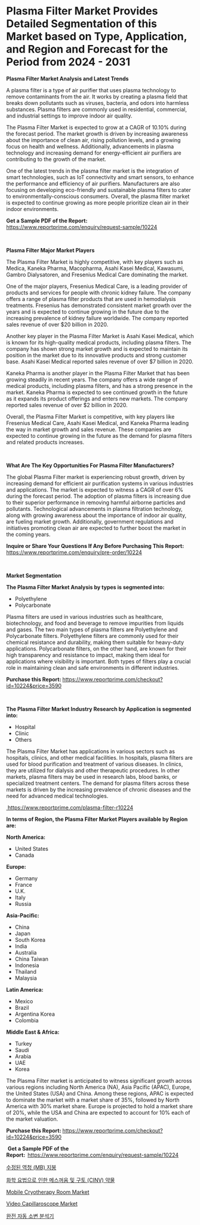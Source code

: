 <p><h1>Plasma Filter Market Provides Detailed Segmentation of this Market based on Type, Application, and Region and Forecast for the Period from 2024 - 2031</h1></p><p><strong>Plasma Filter Market Analysis and Latest Trends</strong></p>
<p><p>A plasma filter is a type of air purifier that uses plasma technology to remove contaminants from the air. It works by creating a plasma field that breaks down pollutants such as viruses, bacteria, and odors into harmless substances. Plasma filters are commonly used in residential, commercial, and industrial settings to improve indoor air quality.</p><p>The Plasma Filter Market is expected to grow at a CAGR of 10.10% during the forecast period. The market growth is driven by increasing awareness about the importance of clean air, rising pollution levels, and a growing focus on health and wellness. Additionally, advancements in plasma technology and increasing demand for energy-efficient air purifiers are contributing to the growth of the market.</p><p>One of the latest trends in the plasma filter market is the integration of smart technologies, such as IoT connectivity and smart sensors, to enhance the performance and efficiency of air purifiers. Manufacturers are also focusing on developing eco-friendly and sustainable plasma filters to cater to environmentally-conscious consumers. Overall, the plasma filter market is expected to continue growing as more people prioritize clean air in their indoor environments.</p></p>
<p><strong>Get a Sample PDF of the Report:&nbsp;</strong> <a href="https://www.reportprime.com/enquiry/request-sample/10224">https://www.reportprime.com/enquiry/request-sample/10224</a></p>
<p>&nbsp;</p>
<p><strong>Plasma Filter Major Market Players</strong></p>
<p><p>The Plasma Filter Market is highly competitive, with key players such as Medica, Kaneka Pharma, Macopharma, Asahi Kasei Medical, Kawasumi, Gambro Dialysatoren, and Fresenius Medical Care dominating the market. </p><p>One of the major players, Fresenius Medical Care, is a leading provider of products and services for people with chronic kidney failure. The company offers a range of plasma filter products that are used in hemodialysis treatments. Fresenius has demonstrated consistent market growth over the years and is expected to continue growing in the future due to the increasing prevalence of kidney failure worldwide. The company reported sales revenue of over $20 billion in 2020.</p><p>Another key player in the Plasma Filter Market is Asahi Kasei Medical, which is known for its high-quality medical products, including plasma filters. The company has shown strong market growth and is expected to maintain its position in the market due to its innovative products and strong customer base. Asahi Kasei Medical reported sales revenue of over $7 billion in 2020.</p><p>Kaneka Pharma is another player in the Plasma Filter Market that has been growing steadily in recent years. The company offers a wide range of medical products, including plasma filters, and has a strong presence in the market. Kaneka Pharma is expected to see continued growth in the future as it expands its product offerings and enters new markets. The company reported sales revenue of over $2 billion in 2020.</p><p>Overall, the Plasma Filter Market is competitive, with key players like Fresenius Medical Care, Asahi Kasei Medical, and Kaneka Pharma leading the way in market growth and sales revenue. These companies are expected to continue growing in the future as the demand for plasma filters and related products increases.</p></p>
<p>&nbsp;</p>
<p><strong>What Are The Key Opportunities For Plasma Filter Manufacturers?</strong></p>
<p><p>The global Plasma Filter market is experiencing robust growth, driven by increasing demand for efficient air purification systems in various industries and applications. The market is expected to witness a CAGR of over 6% during the forecast period. The adoption of plasma filters is increasing due to their superior performance in removing harmful airborne particles and pollutants. Technological advancements in plasma filtration technology, along with growing awareness about the importance of indoor air quality, are fueling market growth. Additionally, government regulations and initiatives promoting clean air are expected to further boost the market in the coming years.</p></p>
<p><strong>Inquire or Share Your Questions If Any Before Purchasing This Report:</strong> <a href="https://www.reportprime.com/enquiry/pre-order/10224">https://www.reportprime.com/enquiry/pre-order/10224</a></p>
<p>&nbsp;</p>
<p><strong>Market Segmentation</strong></p>
<p><strong>The Plasma Filter Market Analysis by types is segmented into:</strong></p>
<p><ul><li>Polyethylene</li><li>Polycarbonate</li></ul></p>
<p><p>Plasma filters are used in various industries such as healthcare, biotechnology, and food and beverage to remove impurities from liquids and gases. The two main types of plasma filters are Polyethylene and Polycarbonate filters. Polyethylene filters are commonly used for their chemical resistance and durability, making them suitable for heavy-duty applications. Polycarbonate filters, on the other hand, are known for their high transparency and resistance to impact, making them ideal for applications where visibility is important. Both types of filters play a crucial role in maintaining clean and safe environments in different industries.</p></p>
<p><strong>Purchase this Report:&nbsp;</strong><a href="https://www.reportprime.com/checkout?id=10224&price=3590">https://www.reportprime.com/checkout?id=10224&price=3590</a></p>
<p>&nbsp;</p>
<p><strong>The Plasma Filter Market Industry Research by Application is segmented into:</strong></p>
<p><ul><li>Hospital</li><li>Clinic</li><li>Others</li></ul></p>
<p><p>The Plasma Filter Market has applications in various sectors such as hospitals, clinics, and other medical facilities. In hospitals, plasma filters are used for blood purification and treatment of various diseases. In clinics, they are utilized for dialysis and other therapeutic procedures. In other markets, plasma filters may be used in research labs, blood banks, or specialized treatment centers. The demand for plasma filters across these markets is driven by the increasing prevalence of chronic diseases and the need for advanced medical technologies.</p></p>
<p><a href="https://www.reportprime.com/plasma-filter-r10224">&nbsp;https://www.reportprime.com/plasma-filter-r10224</a></p>
<p><strong>In terms of Region, the Plasma Filter Market Players available by Region are:</strong></p>
<p>
    <p> <strong> North America: </strong>
        <ul>
            <li>United States</li>
            <li>Canada</li>
        </ul>
        </p> 
    <p> <strong> Europe: </strong>
        <ul>
            <li>Germany</li>
            <li>France</li>
            <li>U.K.</li>
            <li>Italy</li>
            <li>Russia</li>
        </ul>
        </p> 
    <p> <strong> Asia-Pacific: </strong>
        <ul>
            <li>China</li>
            <li>Japan</li>
            <li>South Korea</li>
            <li>India</li>
            <li>Australia</li>
            <li>China Taiwan</li>
            <li>Indonesia</li>
            <li>Thailand</li>
            <li>Malaysia</li>
        </ul>
        </p> 
    <p> <strong> Latin America: </strong>
        <ul>
            <li>Mexico</li>
            <li>Brazil</li>
            <li>Argentina Korea</li>
            <li>Colombia</li>
        </ul>
        </p> 
    <p> <strong> Middle East & Africa: </strong>
        <ul>
            <li>Turkey</li>
            <li>Saudi</li>
            <li>Arabia</li>
            <li>UAE</li>
            <li>Korea</li>
        </ul>
    </p>
    </p>
<p><p>The Plasma Filter market is anticipated to witness significant growth across various regions including North America (NA), Asia Pacific (APAC), Europe, the United States (USA) and China. Among these regions, APAC is expected to dominate the market with a market share of 35%, followed by North America with 30% market share. Europe is projected to hold a market share of 20%, while the USA and China are expected to account for 10% each of the market valuation.</p></p>
<p><strong>Purchase this Report: </strong><a href="https://www.reportprime.com/checkout?id=10224&price=3590">https://www.reportprime.com/checkout?id=10224&price=3590</a></p>
<p>&nbsp;<strong>Get a Sample PDF of the Report:&nbsp;&nbsp;</strong><a href="https://www.reportprime.com/enquiry/request-sample/10224">https://www.reportprime.com/enquiry/request-sample/10224</a></p>
<p><strong></strong></p>
<p><p><a href="https://github.com/dollarearner151/Market-Research-Report-List-1/blob/main/5249686120683.md">수정된 역청 (MB) 지붕</a></p><p><a href="https://github.com/berlianaparadilla48/Market-Research-Report-List-1/blob/main/1461009120685.md">화학 요법으로 인한 메스꺼움 및 구토 (CINV) 약물</a></p><p><a href="https://github.com/guneycigdem35/Market-Research-Report-List-4/blob/main/mobile-cryotherapy-room-market.md">Mobile Cryotherapy Room Market</a></p><p><a href="https://github.com/biheemgalvinlouises6hokrh3h/Market-Research-Report-List-3/blob/main/video-capillaroscope-market.md">Video Capillaroscope Market</a></p><p><a href="https://medium.com/@satrioshop28_42877/%EC%99%84%EC%A0%84-%EC%9E%90%EB%8F%99-%EC%9A%94-%EB%B6%84%EC%84%9D%EA%B8%B0-%EC%8B%9C%EC%9E%A5-%EC%8B%9C%EC%9E%A5-%EC%84%B8%EB%B6%84%ED%99%94-%EC%A7%80%EC%97%AD%EB%B3%84-%EC%8B%9C%EC%9E%A5-%EB%B0%8F-2031%EB%85%84%EA%B9%8C%EC%A7%80%EC%9D%98-%EC%8B%9C%EC%9E%A5-%EC%98%88%EC%B8%A1-86a60cafb69f">완전 자동 소변 분석기</a></p></p>